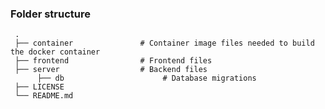 ### Folder structure   
   
     .
     ├── container               # Container image files needed to build the docker container 
     ├── frontend                # Frontend files
     ├── server                  # Backend files
          ├── db                      # Database migrations
     ├── LICENSE  
     └── README.md 
  
